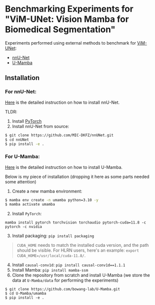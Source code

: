 # Benchmarking Experiments for "ViM-UNet: Vision Mamba for Biomedical Segmentation"

Experiments performed using external methods to benchmark for [ViM-UNet](https://github.com/constantinpape/torch-em/blob/main/vimunet.md):
- [nnU-Net](https://github.com/MIC-DKFZ/nnUNet)
- [U-Mamba](https://github.com/bowang-lab/U-Mamba)

## Installation

### For nnU-Net:

[Here](https://github.com/MIC-DKFZ/nnUNet/blob/master/documentation/installation_instructions.md) is the detailed instruction on how to install nnU-Net.

TLDR:

1. Install [PyTorch](https://pytorch.org/get-started/locally/)
2. Install nnU-Net from source:
```bash
$ git clone https://github.com/MIC-DKFZ/nnUNet.git
$ cd nnUNet
$ pip install -e .
```

### For U-Mamba:

[Here](https://github.com/bowang-lab/U-Mamba?tab=readme-ov-file#installation) is the detailed instruction on how to install U-Mamba.

Below is my piece of installation (dropping it here as some parts needed some attention)

1. Create a new mamba environment:
```bash
$ mamba env create -n umamba python=3.10 -y
$ mamba activate umamba
```

2. Install `PyTorch`:
```
mamba install pytorch torchvision torchaudio pytorch-cuda=11.8 -c pytorch -c nvidia
```

3. Install packaging: `pip install packaging`

> `CUDA_HOME` needs to match the installed cuda version, and the path should be visible. For HLRN users, here's an example: `export CUDA_HOME=/usr/local/cuda-11.8/`.

4. Install `causal-conv1d`: `pip install causal-conv1d==1.1.1`
8. Install Mamba: `pip install mamba-ssm`
9. Clone the repository from scratch and install U-Mamba (we store the data at `U-Mamba/data` for performing the experiments)
```
$ git clone https://github.com/bowang-lab/U-Mamba.git
$ cd U-Mamba/umamba
$ pip install -e .
```
